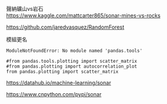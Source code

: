 
聲納礦山vs岩石  
https://www.kaggle.com/mattcarter865/sonar-mines-vs-rocks  

https://github.com/jaredvasquez/RandomForest  




模組更名
```
ModuleNotFoundError: No module named 'pandas.tools'

#from pandas.tools.plotting import scatter_matrix
#from pandas.plotting import autocorrelation_plot
from pandas.plotting import scatter_matrix
```

https://datahub.io/machine-learning/sonar  


https://www.cnpython.com/pypi/sonar
